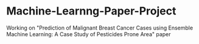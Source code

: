 # Machine-Learnng-Paper-Project
Working on "Prediction of Malignant Breast Cancer Cases using Ensemble Machine Learning: A Case Study of Pesticides Prone Area" paper 
